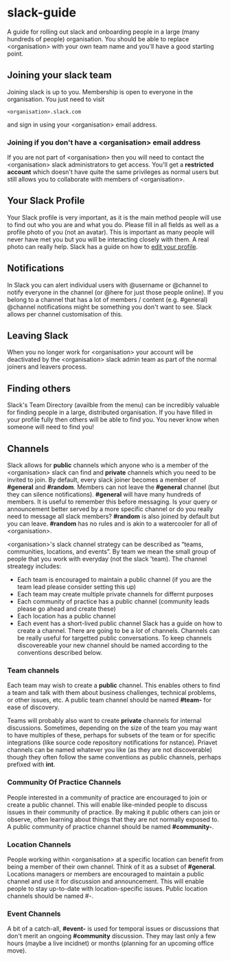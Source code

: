 # slack-guide
A guide for rolling out slack and onboarding people in a large (many hundreds of people) organisation. You should be able to replace \<organisation> with your own team name and you'll have a good starting point.

## Joining your slack team
Joining slack is up to you. Membership is open to everyone in the organisation. You just need to visit

    <organisation>.slack.com

and sign in using your \<organisation> email address.

### Joining if you don't have a \<organisation> email address
If you are not part of \<organisation> then you will need to contact the \<organisation> slack administrators to get access. You'll get a **restricted account** which doesn't have quite the same privileges as normal users but still allows you to collaborate with members of \<organisation>.

## Your Slack Profile
Your Slack profile is very important, as it is the main method people will use to find out who you are and what you do. Please fill in all fields as well as a profile photo of you (not an avatar). This is important as many people will never have met you but you will be interacting closely with them. A real photo can really help. Slack has a guide on how to [edit your profile](https://get.slack.help/hc/en-us/articles/204092246-Editing-your-profile).

## Notifications
In Slack you can alert individual users with @username or @channel to notify everyone in the channel (or @here for just those people online). If you belong to a channel that has a lot of members / content (e.g. #general) @channel notifications might be something you don't want to see. Slack allows per channel customisation of this.

## Leaving Slack
When you no longer work for \<organisation> your account will be deactivated by the \<organisation> slack admin team as part of the normal joiners and leavers process.

## Finding others
Slack's Team Directory (availble from the menu) can be incredibly valuable for finding people in a large, distributed organisation. If you have filled in your profile fully then others will be able to find you. You never know when someone will need to find you!

## Channels
Slack allows for **public** channels which anyone who is a member of the \<organisation> slack can find and **private** channels which you need to be invited to join. By default, every slack joiner becomes a member of **#general** and **#random**. Members can not leave the **#general** channel (but they can silence notifications). **#general** will have many hundreds of members. It is useful to remember this before messaging. Is your query or announcement better served by a more specific channel or do you really need to message all slack members? **#random** is also joined by default but you can leave. **#random** has no rules and is akin to a watercooler for all of \<organisation>.

\<organisation>'s slack channel strategy can be described as “teams, communities, locations, and events”. By team we mean the small group of people that you work with everyday (not the slack 'team). The channel streategy includes:
* Each team is encouraged to maintain a public channel (if you are the team lead please consider setting this up)
* Each team may create multiple private channels for differnt purposes
* Each community of practice has a public channel (community leads please go ahead and create these)
* Each location has a public channel
* Each event has a short-lived public channel
Slack has a guide on how to create a channel. There are going to be a *lot* of channels. Channels can be really useful for targetted public conversations. To keep channels discovereable your new channel should be named according to the conventions described below.

### Team channels
Each team may wish to create a **public** channel. This enables others to find a team and talk with them about business challenges, technical problems, or other issues, etc.
A public team channel should be named **#team-<team name>** for ease of discovery.

Teams will probably also want to create **private** channels for internal discussions. Sometimes, depending on the size of the team you may want to have multiples of these, perhaps for subsets of the team or for specific integrations (like source code repository notifications for nstance). Priavet channels can be named whatever you like (as they are not discoverable) though they often follow the same conventions as public channels, perhaps prefixed with **int**.

### Community Of Practice Channels
People interested in a community of practice are encouraged to join or create a public channel. This will enable like-minded people to discuss issues in their community of practice. By making it public others can join or observe, often learning about things that they are not normally exposed to.
A public community of practice channel should be named  **#community-<name of community of practice>**.

### Location Channels
People working within \<organisation> at a specific location can benefit from being a member of their own channel. Think of it as a subset of **#general**. Locations managers or members are encouraged to maintain a public channel and use it for discussion and announcement. This will enable people to stay up-to-date with location-specific issues.
Public location channels should be named #<location>-<location name>.

### Event Channels
A bit of a catch-all, **#event-<name of event>** is used for temporal issues or discussions that don't merit an ongoing **#community** discussion. They may last only a few hours (maybe a live incidnet) or months (planning for an upcoming office move).
